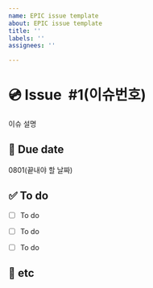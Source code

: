 ```yaml
---
name: EPIC issue template
about: EPIC issue template
title: ''
labels: ''
assignees: ''

---
```


# 💿 Issue  #1(이슈번호)

이슈 설명

## 📒 Due date

0801(끝내야 할 날짜)

## ✅ To do

- [ ]  To do
- [ ]  To do
- [ ]  To do


## 🫧 etc

